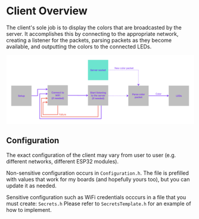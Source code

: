 # Client Overview

The client's sole job is to display the colors that are broadcasted by the server. It accomplishes this by connecting to the appropriate network, creating a listener for the packets, parsing packets as they become available, and outputting the colors to the connected LEDs.

![Overview](overview.png)

## Configuration

The exact configuration of the client may vary from user to user (e.g. different networks, different ESP32 modules).

Non-sensitive configuration occurs in `Configuration.h`. The file is prefilled with values that work for my boards (and hopefully yours too), but you can update it as needed.

Sensitive configuration such as WiFi credentials occcurs in a file that you must create: `Secrets.h`
Please refer to `SecretsTemplate.h` for an example of how to implement.